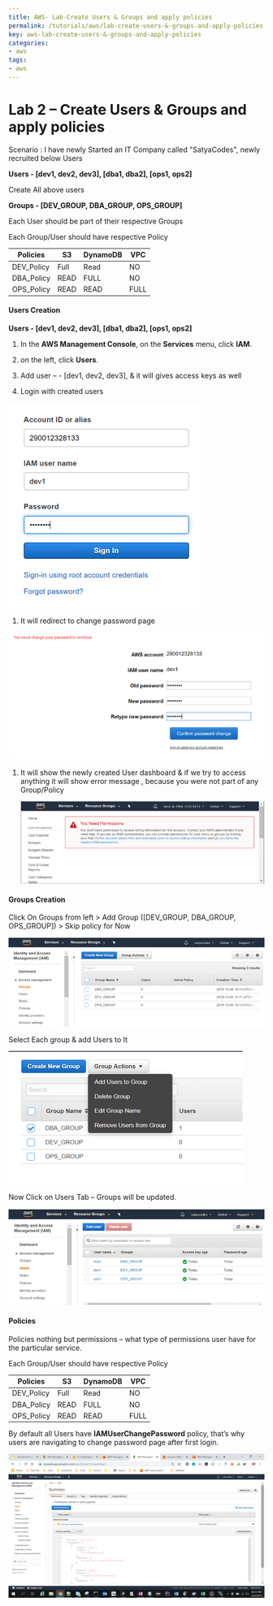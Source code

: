 ```yaml
---
title: AWS- Lab-Create Users & Groups and apply policies
permalink: /tutorials/aws/lab-create-users-&-groups-and-apply-policies
key: aws-lab-create-users-&-groups-and-apply-policies
categories:
- aws
tags:
- aws
---
```


Lab 2 – Create Users & Groups and apply policies
================================================

Scenario : I have newly Started an IT Company called "SatyaCodes", newly
recruited below Users

**Users - [dev1, dev2, dev3], [dba1, dba2], [ops1, ops2]**

Create All above users

**Groups - [DEV_GROUP, DBA_GROUP, OPS_GROUP]**

Each User should be part of their respective Groups

Each Group/User should have respective Policy

| **Policies** | **S3** | **DynamoDB** | **VPC** |
|--------------|--------|--------------|---------|
| DEV_Policy   | Full   | Read         | NO      |
| DBA_Policy   | READ   | FULL         | NO      |
| OPS_Policy   | READ   | READ         | FULL    |

#### Users Creation

**Users - [dev1, dev2, dev3], [dba1, dba2], [ops1, ops2]**

1.  In the **AWS Management Console**, on the **Services** menu, click **IAM**.

2.  on the left, click **Users**.

3.  Add user – - [dev1, dev2, dev3], & it will gives access keys as well

4.  Login with created users

![](media/d72613272b94cafbd30e28e971aa9d01.png)

1.  It will redirect to change password page

![](media/e967fe45da0ea4a33880ca8f94c2f8c6.png)

1.  It will show the newly created User dashboard & if we try to access anything
    it will show error message , because you were not part of any Group/Policy

    ![](media/8095592eade536311b034d79954871da.png)

#### Groups Creation

Click On Groups from left \> Add Group ([DEV_GROUP, DBA_GROUP, OPS_GROUP]) \>
Skip policy for Now

![](media/2f3564b9f24d50aef1cc3af2c181704d.png)

Select Each group & add Users to It

![](media/e18ac03d7ff35e98d199c2df3003220d.png)

Now Click on Users Tab – Groups will be updated.

![](media/b47a4d6a7e2c0061c1a644387dd6e907.png)

#### Policies

Policies nothing but permissions – what type of permissions user have for the
particular service.

Each Group/User should have respective Policy

| **Policies** | **S3** | **DynamoDB** | **VPC** |
|--------------|--------|--------------|---------|
| DEV_Policy   | Full   | Read         | NO      |
| DBA_Policy   | READ   | FULL         | NO      |
| OPS_Policy   | READ   | READ         | FULL    |

By default all Users have **IAMUserChangePassword** policy, that’s why users are
navigating to change password page after first login.

![](media/31b6aa766d7f4428a1a6ef76991de37b.png)
